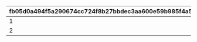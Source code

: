 |fb05d0a494f5a290674cc724f8b27bbdec3aa600e59b985f4a5cc58bd9e2c50c|c7d3e884e39ea9c8b0dc2821c7ef62659e4f086d47d3ee3bf03e7fa87637b827|885bb719175759068558d9f7e8d702d69800929d05b418cc3799362c2f039899|99c01de0aa381a149145fb33b252af9513bfbf42f77bbef15050d955525fc6f5|d17d1e1f13deffe03aadd76d8e40ed41ca152adcb4d0348c60d5dfbb99c2818b|42133b85654c7f0ab4217360dbef37d97ecff083e33c7ba1d696e877f23d96c4|
| --- | --- | --- | --- | --- | --- |
|1|bgm_MC181B|1005|804100501|0|5|
|2|bgm_MC182|1005|804100502|804100601|5|